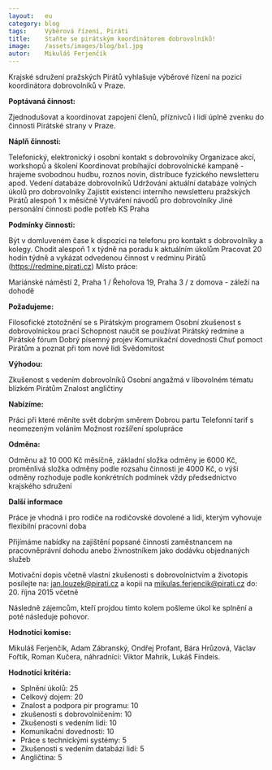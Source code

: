 ```yaml
---
layout:   eu
category: blog
tags:     Výběrová řízení, Piráti
title:    Staňte se pirátským koordinátorem dobrovolníků!
image:    /assets/images/blog/bxl.jpg
autor:    Mikuláš Ferjenčík
---
```


Krajské sdružení pražských Pirátů vyhlašuje výběrové řízení na pozici koordinátora dobrovolníků v Praze.

**Poptávaná činnost:**

Zjednodušovat a koordinovat zapojení členů, příznivců i lidí úplně zvenku do činnosti Pirátské strany v Praze.

**Náplň činnosti:**

Telefonický, elektronický i osobní kontakt s dobrovolníky
Organizace akcí, workshopů a školení
Koordinovat probíhající dobrovolnické kampaně - hrajeme svobodnou hudbu, roznos novin, distribuce fyzického newsletteru apod.
Vedení databáze dobrovolníků
Udržování aktuální databáze volných úkolů pro dobrovolníky
Zajistit existenci interního newsletteru pražských Pirátů alespoň 1 x měsíčně
Vytváření návodů pro dobrovolníky
Jiné personální činnosti podle potřeb KS Praha

**Podmínky činnosti:**

Být v domluveném čase k dispozici na telefonu pro kontakt s dobrovolníky a kolegy.
Chodit alespoň 1 x týdně na poradu k aktuálním úkolům
Pracovat 20 hodin týdně a vykázat odvedenou činnost v redminu Pirátů (https://redmine.pirati.cz)
Místo práce:

Mariánské náměstí 2, Praha 1 / Řehořova 19, Praha 3 / z domova - záleží na dohodě

**Požadujeme:**

Filosofické ztotožnění se s Pirátským programem
Osobní zkušenost s dobrovolnickou prací
Schopnost naučit se používat Pirátský redmine a Pirátské fórum
Dobrý písemný projev
Komunikační dovednosti
Chuť pomoct Pirátům a poznat při tom nové lidi
Svědomitost

**Výhodou:**

Zkušenost s vedením dobrovolníků
Osobní angažmá v libovolném tématu blízkém Pirátům
Znalost angličtiny

**Nabízíme:**

Práci při které měníte svět dobrým směrem
Dobrou partu
Telefonní tarif s neomezeným voláním
Možnost rozšíření spolupráce

**Odměna:**

Odměnu až 10 000 Kč měsíčně, základní složka odměny je 6000 Kč, proměnlivá složka odměny podle rozsahu činnosti je 4000 Kč, o výši odměny rozhoduje podle konkrétních podmínek vždy předsednictvo krajského sdružení

**Další informace**

Práce je vhodná i pro rodiče na rodičovské dovolené a lidi, kterým vyhovuje flexibilní pracovní doba

Přijímáme nabídky na zajištění popsané činnosti zaměstnancem na pracovněprávní dohodu anebo živnostníkem jako dodávku objednaných služeb

Motivační dopis včetně vlastní zkušenosti s dobrovolnictvím a životopis posílejte na: jan.louzek@pirati.cz a kopii na mikulas.ferjencik@pirati.cz do: 20. října 2015 včetně

Následně zájemcům, kteří projdou tímto kolem pošleme úkol ke splnění a poté následuje pohovor. 

**Hodnotící komise:** 

Mikuláš Ferjenčík, Adam Zábranský, Ondřej Profant, Bára Hrůzová, Václav Fořtík, Roman Kučera, náhradníci: Viktor Mahrik, Lukáš Findeis. 

**Hodnotící kritéria:**

* Splnění úkolů: 25
* Celkový dojem: 20
* Znalost a podpora pir programu: 10
* zkušenosti s dobrovolničením: 10
* Zkušenosti s vedením lidí: 10
* Komunikační dovednosti: 10
* Práce s technickými systémy: 5
* Zkušenosti s vedením databází lidí: 5
* Angličtina: 5
